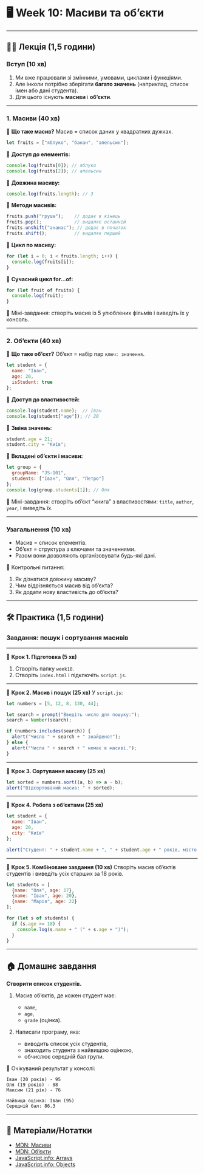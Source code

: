 # 🖥 Week 10: Масиви та об’єкти

---

## 🧑‍🏫 Лекція (1,5 години)

### Вступ (10 хв)

1. Ми вже працювали зі змінними, умовами, циклами і функціями.
2. Але інколи потрібно зберігати **багато значень** (наприклад, список імен або дані студента).
3. Для цього існують **масиви** і **об’єкти**.

---

### 1. Масиви (40 хв)

📌 **Що таке масив?**
Масив = список даних у квадратних дужках.

```js
let fruits = ["яблуко", "банан", "апельсин"];
```

📌 **Доступ до елементів:**

```js
console.log(fruits[0]); // яблуко
console.log(fruits[2]); // апельсин
```

📌 **Довжина масиву:**

```js
console.log(fruits.length); // 3
```

📌 **Методи масивів:**

```js
fruits.push("груша");    // додає в кінець
fruits.pop();            // видаляє останній
fruits.unshift("ананас"); // додає в початок
fruits.shift();          // видаляє перший
```

📌 **Цикл по масиву:**

```js
for (let i = 0; i < fruits.length; i++) {
  console.log(fruits[i]);
}
```

📌 **Сучасний цикл for…of:**

```js
for (let fruit of fruits) {
  console.log(fruit);
}
```

📝 Міні-завдання: створіть масив із 5 улюблених фільмів і виведіть їх у консоль.

---

### 2. Об’єкти (40 хв)

📌 **Що таке об’єкт?**
Об’єкт = набір пар `ключ: значення`.

```js
let student = {
  name: "Іван",
  age: 20,
  isStudent: true
};
```

📌 **Доступ до властивостей:**

```js
console.log(student.name);  // Іван
console.log(student["age"]); // 20
```

📌 **Зміна значень:**

```js
student.age = 21;
student.city = "Київ";
```

📌 **Вкладені об’єкти і масиви:**

```js
let group = {
  groupName: "JS-101",
  students: ["Іван", "Оля", "Петро"]
};
console.log(group.students[1]); // Оля
```

📝 Міні-завдання: створіть об’єкт “книга” з властивостями: `title`, `author`, `year`, і виведіть їх.

---

### Узагальнення (10 хв)

* Масив = список елементів.
* Об’єкт = структура з ключами та значеннями.
* Разом вони дозволяють організовувати будь-які дані.

📌 Контрольні питання:

1. Як дізнатися довжину масиву?
2. Чим відрізняється масив від об’єкта?
3. Як додати нову властивість до об’єкта?

---

## 🛠 Практика (1,5 години)

### Завдання: пошук і сортування масивів

---

📌 **Крок 1. Підготовка (5 хв)**

1. Створіть папку `week10`.
2. Створіть `index.html` і підключіть `script.js`.

---

📌 **Крок 2. Масив і пошук (25 хв)**
У `script.js`:

```js
let numbers = [5, 12, 8, 130, 44];

let search = prompt("Введіть число для пошуку:");
search = Number(search);

if (numbers.includes(search)) {
  alert("Число " + search + " знайдено!");
} else {
  alert("Числа " + search + " немає в масиві.");
}
```

---

📌 **Крок 3. Сортування масиву (25 хв)**

```js
let sorted = numbers.sort((a, b) => a - b);
alert("Відсортований масив: " + sorted);
```

---

📌 **Крок 4. Робота з об’єктами (25 хв)**

```js
let student = {
  name: "Іван",
  age: 20,
  city: "Київ"
};

alert("Студент: " + student.name + ", " + student.age + " років, місто " + student.city);
```

---

📌 **Крок 5. Комбіноване завдання (10 хв)**
Створіть масив об’єктів студентів і виведіть усіх старших за 18 років.

```js
let students = [
  {name: "Оля", age: 17},
  {name: "Іван", age: 20},
  {name: "Марія", age: 22}
];

for (let s of students) {
  if (s.age >= 18) {
    console.log(s.name + " (" + s.age + ")");
  }
}
```

---

## 🏠 Домашнє завдання

**Створити список студентів.**

1. Масив об’єктів, де кожен студент має:

   * `name`,
   * `age`,
   * `grade` (оцінка).

2. Написати програму, яка:

   * виводить список усіх студентів,
   * знаходить студента з найвищою оцінкою,
   * обчислює середній бал групи.

📌 Очікуваний результат у консолі:

```
Іван (20 років) - 95
Оля (19 років) - 88
Максим (21 рік) - 76

Найвища оцінка: Іван (95)
Середній бал: 86.3
```

---

## 📎 Матеріали/Нотатки

* [MDN: Масиви](https://developer.mozilla.org/uk/docs/Learn/JavaScript/First_steps/Arrays)
* [MDN: Об’єкти](https://developer.mozilla.org/uk/docs/Learn/JavaScript/Objects/Basics)
* [JavaScript.info: Arrays](https://uk.javascript.info/array)
* [JavaScript.info: Objects](https://uk.javascript.info/object)